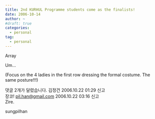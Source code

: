 ```yaml
---
title: 2nd KURHUL Programme students come as the finalists!
date: 2006-10-14
author: ~
#draft: true
categories:
  - personal
tag:
  - personal
---
```




Array

Um...

(Focus on the 4 ladies in the first row dressing the formal costume. The same posture!!!)


 댓글  2개가 달렸습니다.
김정건 2006.10.22 01:29 신고   
장코!
pil.han@gmail.com 2006.10.22 03:16 신고   
Zire.





sungpilhan
         


